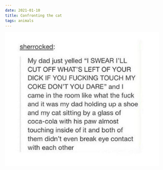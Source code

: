 ```yaml
---
date: 2021-01-10
title: Confronting the cat
tags: animals
---
```


![catglass.jpg](https://raw.githubusercontent.com/muneer78/muneer78.github.io/master/images/catglass.jpg)
